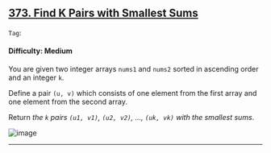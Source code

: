 ## [373. Find K Pairs with Smallest Sums](https://leetcode.com/problems/find-k-pairs-with-smallest-sums)

```Tag```:

#### Difficulty: Medium

You are given two integer arrays ```nums1``` and ```nums2``` sorted in ascending order and an integer ```k```.

Define a pair ```(u, v)``` which consists of one element from the first array and one element from the second array.

Return _the ```k``` pairs ```(u1, v1)```, ```(u2, v2)```, ..., ```(uk, vk)``` with the smallest sums_.

![image](https://github.com/quananhle/Data-Structure-and-Algorithms/assets/35042430/7ca249e2-b0ca-4e5a-8b5d-56ce23608bd1)

---
